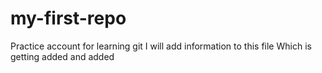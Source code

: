 # my-first-repo
Practice account for learning git
I will add information to this file
Which is getting added and added
